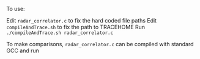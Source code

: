 To use:

Edit `radar_correlator.c` to fix the hard coded file paths
Edit `compileAndTrace.sh` to fix the path to TRACEHOME
Run `./compileAndTrace.sh radar_correlator.c`

To make comparisons, `radar_correlator.c` can be compiled with standard GCC and run
